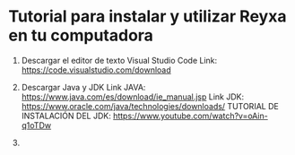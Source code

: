 # Tutorial para instalar y utilizar Reyxa en tu computadora

1) Descargar el editor de texto Visual Studio Code
Link: https://code.visualstudio.com/download

2) Descargar Java y JDK
Link JAVA: https://www.java.com/es/download/ie_manual.jsp
Link JDK: https://www.oracle.com/java/technologies/downloads/
TUTORIAL DE INSTALACIÓN DEL JDK: https://www.youtube.com/watch?v=oAin-q1oTDw


3) 
